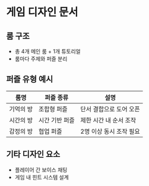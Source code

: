 ﻿# 게임 디자인 문서

## 룸 구조

- 총 4개 메인 룸 + 1개 튜토리얼
- 룸마다 주제와 퍼즐 분리

## 퍼즐 유형 예시

| 룸명      | 퍼즐 종류      | 설명                    |
| --------- | -------------- | ----------------------- |
| 기억의 방 | 조합형 퍼즐    | 단서 결합으로 도어 오픈 |
| 시간의 방 | 시간 기반 퍼즐 | 제한 시간 내 순서 조작  |
| 감정의 방 | 협업 퍼즐      | 2명 이상 동시 조작 필요 |

## 기타 디자인 요소

- 플레이어 간 보이스 채팅
- 게임 내 힌트 시스템 설계
